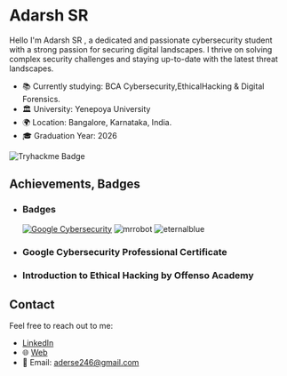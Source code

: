 # Adarsh SR

Hello I'm Adarsh SR , a dedicated and passionate cybersecurity student with a strong passion for securing digital landscapes. 
I thrive on solving complex security challenges and staying up-to-date with the latest threat landscapes.

- 📚 Currently studying: BCA Cybersecurity,EthicalHacking & Digital Forensics.
- 🏛️ University: Yenepoya University
- 🌍 Location: Bangalore, Karnataka, India.
- 🎓 Graduation Year: 2026

![Tryhackme Badge](https://github.com/Adarsh-S-R/Adarsh-S-R/assets/132756350/6538fb2f-b5f4-4a4b-86dc-636fbe94df49)




## Achievements, Badges

<!--START_SECTION:badges-->
- ### Badges
    [![Google Cybersecurity](https://images.credly.com/size/120x120/images/0bf0f2da-a699-4c82-82e2-56dcf1f2e1c7/image.png)](https://www.credly.com/badges/a94478f7-c91c-47b6-8756-ed7e1b77baf8/public_url "Google Cybersecurity professional Certificate")  ![mrrobot](https://github.com/Adarsh-S-R/Adarsh-S-R/assets/132756350/39d3df8e-25e5-4cbe-88e8-9fb1b18d70b0) ![eternalblue](https://github.com/Adarsh-S-R/Adarsh-S-R/assets/132756350/84a593de-7919-4a96-b1ca-a904c9292feb)

<!--END_SECTION:badges-->
  
- ### Google Cybersecurity Professional Certificate
- ### Introduction to Ethical Hacking by Offenso Academy



## Contact

Feel free to reach out to me:

- [LinkedIn](https://www.linkedin.com/in/adarsh-sr/)
- 🌐 [Web](https://adarshsr.carrd.co/)
-  📧 Email: aderse246@gmail.com
